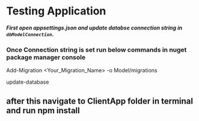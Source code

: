 # Testing Application #

***First open appsettings.json and update databse connection string in `dbModelConnection`.***

### Once Connection string is set run below commands in nuget package manager console ### 

Add-Migration <Your_Migration_Name> -o Model/migrations

update-database

## after this navigate to ClientApp folder in terminal and run npm install
